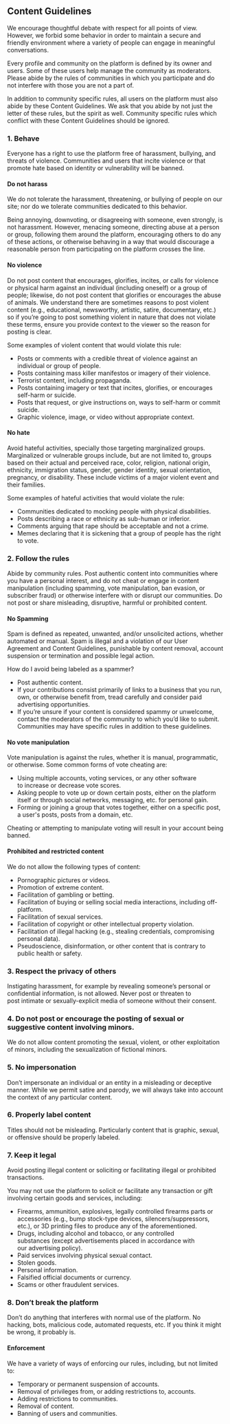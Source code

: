 Content Guidelines
------------------

We encourage thoughtful debate with respect for all points of view. However, we forbid some behavior in order to maintain a secure and friendly environment where a variety of people can engage in meaningful conversations.

Every profile and community on the platform is defined by its owner and users. Some of these users help manage the community as moderators. Please abide by the rules of communities in which you participate and do not interfere with those you are not a part of.

In addition to community specific rules, all users on the platform must also abide by these Content Guidelines. We ask that you abide by not just the letter of these rules, but the spirit as well. Community specific rules which conflict with these Content Guidelines should be ignored.

### 1\. Behave

Everyone has a right to use the platform free of harassment, bullying, and threats of violence. Communities and users that incite violence or that promote hate based on identity or vulnerability will be banned.

#### Do not harass

We do not tolerate the harassment, threatening, or bullying of people on our site; nor do we tolerate communities dedicated to this behavior.

Being annoying, downvoting, or disagreeing with someone, even strongly, is not harassment. However, menacing someone, directing abuse at a person or group, following them around the platform, encouraging others to do any of these actions, or otherwise behaving in a way that would discourage a reasonable person from participating on the platform crosses the line.

#### No violence

Do not post content that encourages, glorifies, incites, or calls for violence or physical harm against an individual (including oneself) or a group of people; likewise, do not post content that glorifies or encourages the abuse of animals. We understand there are sometimes reasons to post violent content (e.g., educational, newsworthy, artistic, satire, documentary, etc.) so if you’re going to post something violent in nature that does not violate these terms, ensure you provide context to the viewer so the reason for posting is clear.

Some examples of violent content that would violate this rule:

*   Posts or comments with a credible threat of violence against an individual or group of people.
*   Posts containing mass killer manifestos or imagery of their violence.
*   Terrorist content, including propaganda.
*   Posts containing imagery or text that incites, glorifies, or encourages self-harm or suicide.
*   Posts that request, or give instructions on, ways to self-harm or commit suicide.
*   Graphic violence, image, or video without appropriate context.

#### No hate

Avoid hateful activities, specially those targeting marginalized groups. Marginalized or vulnerable groups include, but are not limited to, groups based on their actual and perceived race, color, religion, national origin, ethnicity, immigration status, gender, gender identity, sexual orientation, pregnancy, or disability. These include victims of a major violent event and their families.

Some examples of hateful activities that would violate the rule:

*   Communities dedicated to mocking people with physical disabilities.
*   Posts describing a race or ethnicity as sub-human or inferior.
*   Comments arguing that rape should be acceptable and not a crime.
*   Memes declaring that it is sickening that a group of people has the right to vote.

### 2\. Follow the rules

Abide by community rules. Post authentic content into communities where you have a personal interest, and do not cheat or engage in content manipulation (including spamming, vote manipulation, ban evasion, or subscriber fraud) or otherwise interfere with or disrupt our communities. Do not post or share misleading, disruptive, harmful or prohibited content.

#### No Spamming

Spam is defined as repeated, unwanted, and/or unsolicited actions, whether automated or manual. Spam is illegal and a violation of our User Agreement and Content Guidelines, punishable by content removal, account suspension or termination and possible legal action.

How do I avoid being labeled as a spammer?

*   Post authentic content.
*   If your contributions consist primarily of links to a business that you run, own, or otherwise benefit from, tread carefully and consider paid advertising opportunities.
*   If you’re unsure if your content is considered spammy or unwelcome, contact the moderators of the community to which you’d like to submit. Communities may have specific rules in addition to these guidelines.

#### No vote manipulation

Vote manipulation is against the rules, whether it is manual, programmatic, or otherwise. Some common forms of vote cheating are:

*   Using multiple accounts, voting services, or any other software to increase or decrease vote scores.
*   Asking people to vote up or down certain posts, either on the platform itself or through social networks, messaging, etc. for personal gain.
*   Forming or joining a group that votes together, either on a specific post, a user's posts, posts from a domain, etc.

Cheating or attempting to manipulate voting will result in your account being banned.

#### Prohibited and restricted content
We do not allow the following types of content:

*   Pornographic pictures or videos.
*   Promotion of extreme content.
*   Facilitation of gambling or betting.
*   Facilitation of buying or selling social media interactions, including off-platform.
*   Facilitation of sexual services.
*   Facilitation of copyright or other intellectual property violation.
*   Facilitation of illegal hacking (e.g., stealing credentials, compromising personal data).
*   Pseudoscience, disinformation, or other content that is contrary to public health or safety.

### 3\. Respect the privacy of others

Instigating harassment, for example by revealing someone’s personal or confidential information, is not allowed. Never post or threaten to post intimate or sexually-explicit media of someone without their consent.

### 4\. Do not post or encourage the posting of sexual or suggestive content involving minors.

We do not allow content promoting the sexual, violent, or other exploitation of minors, including the sexualization of fictional minors.

### 5\. No impersonation

Don’t impersonate an individual or an entity in a misleading or deceptive manner. While we permit satire and parody, we will always take into account the context of any particular content.

### 6\. Properly label content

Titles should not be misleading. Particularly content that is graphic, sexual, or offensive should be properly labeled.

### 7\. Keep it legal

Avoid posting illegal content or soliciting or facilitating illegal or prohibited transactions.

You may not use the platform to solicit or facilitate any transaction or gift involving certain goods and services, including:

*   Firearms, ammunition, explosives, legally controlled firearms parts or accessories (e.g., bump stock-type devices, silencers/suppressors, etc.), or 3D printing files to produce any of the aforementioned.
*   Drugs, including alcohol and tobacco, or any controlled substances (except advertisements placed in accordance with our advertising policy).
*   Paid services involving physical sexual contact.
*   Stolen goods.
*   Personal information.
*   Falsified official documents or currency.
*   Scams or other fraudulent services.

### 8\. Don’t break the platform

Don’t do anything that interferes with normal use of the platform. No hacking, bots, malicious code, automated requests, etc. If you think it might be wrong, it probably is.

#### Enforcement

We have a variety of ways of enforcing our rules, including, but not limited to:

*   Temporary or permanent suspension of accounts.
*   Removal of privileges from, or adding restrictions to, accounts.
*   Adding restrictions to communities.
*   Removal of content.
*   Banning of users and communities.
